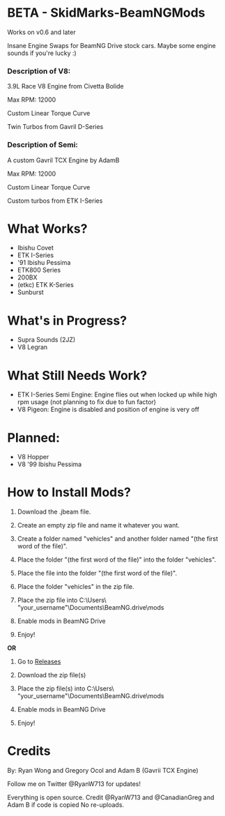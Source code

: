 # BETA - SkidMarks-BeamNGMods 

Works on v0.6 and later

Insane Engine Swaps for BeamNG Drive stock cars.
Maybe some engine sounds if you're lucky :)

<h3>Description of V8:</h3>

3.9L Race V8 Engine from Civetta Bolide

Max RPM: 12000

Custom Linear Torque Curve

Twin Turbos from Gavril D-Series


<h3>Description of Semi:</h3>

A custom Gavril TCX Engine by AdamB

Max RPM: 12000

Custom Linear Torque Curve

Custom turbos from ETK I-Series


# What Works?
- Ibishu Covet
- ETK I-Series
- '91 Ibishu Pessima
- ETK800 Series
- 200BX
- (etkc) ETK K-Series
- Sunburst

# What's in Progress?
- Supra Sounds (2JZ)
- V8 Legran

# What Still Needs Work?
- ETK I-Series Semi Engine: Engine flies out when locked up while high rpm usage (not planning to fix due to fun factor)
- V8 Pigeon: Engine is disabled and position of engine is very off

# Planned: 
- V8 Hopper
- V8 '99 Ibishu Pessima

# How to Install Mods?
1) Download the .jbeam file. 

2) Create an empty zip file and name it whatever you want.

3) Create a folder named "vehicles" and another folder named "(the first word of the file)".

4) Place the folder "(the first word of the file)" into the folder "vehicles".

5) Place the file into the folder "(the first word of the file)".

6) Place the folder "vehicles" in the zip file.

7) Place the zip file into C:\Users\ "your_username"\Documents\BeamNG.drive\mods

8) Enable mods in BeamNG Drive 

9) Enjoy!

**OR**

1) Go to [Releases](https://github.com/Rybo713/SkidMarks-BeamNGMods/releases)

2) Download the zip file(s)

3) Place the zip file(s) into C:\Users\ "your_username"\Documents\BeamNG.drive\mods

4) Enable mods in BeamNG Drive

5) Enjoy!

# Credits
By: Ryan Wong and Gregory Ocol and Adam B (Gavrii TCX Engine)

Follow me on Twitter @RyanW713 for updates!

Everything is open source. Credit @RyanW713 and @CanadianGreg and Adam B if code is copied
No re-uploads.
